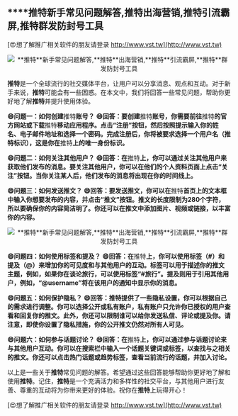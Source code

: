 ## ****推特**新手常见问题解答,**推特**出海营销,**推特**引流霸屏,**推特**群发防封号工具**

[😍想了解推广相关软件的朋友请登录 http://www.vst.tw](http://www.vst.tw)

 <center><img src="https://vst.tw/MP4/tuiguang/png/7.png" alt="**推特**新手常见问题解答,**推特**出海营销,**推特**引流霸屏,**推特**群发防封号工具"></center>

**推特**是一个全球流行的社交媒体平台，让用户可以分享消息、观点和互动。对于新手来说，**推特**可能会有一些困惑。在本文中，我们将回答一些常见问题，帮助你更好地了解**推特**并提升使用体验。

**😄问题一：如何创建**推特**账号？**
**😄回答：要创建**推特**账号，你需要前往**推特**的官方网站或下载**推特**移动应用程序。点击“注册”按钮，然后按照提示输入你的姓名、电子邮件地址和选择一个密码。完成注册后，你将被要求选择一个用户名（**推特**标识），这是你在**推特**上的唯一身份标识。**

**😄问题二：如何关注其他用户？**
**😄回答：在**推特**上，你可以通过关注其他用户来获取他们发布的消息。要关注其他用户，你可以在他们的个人资料页面上点击“关注”按钮。当你关注某人后，他们发布的消息将出现在你的时间线上。**

**😄问题三：如何发送推文？**
**😄回答：要发送推文，你可以在**推特**首页上的文本框中输入你想要发布的内容，并点击“推文”按钮。推文的长度限制为280个字符，所以要确保你的内容简洁明了。你还可以在推文中添加图片、视频或链接，以丰富你的内容。**

 <center><img src="https://vst.tw/MP4/tuiguang/png/3.png" alt="**推特**新手常见问题解答,**推特**出海营销,**推特**引流霸屏,**推特**群发防封号工具"></center>

**😄问题四：如何使用标签和提及？**
**😄回答：在**推特**上，你可以使用标签（#）和提及（@）来增加你的可见度和与其他用户的互动。标签可以用于描述你的推文主题，例如，如果你在谈论旅行，可以使用标签“#旅行”。提及则用于引用其他用户，例如，“@username”将在该用户的通知中显示你的消息。**

**😄问题五：如何保护隐私？**
**😄回答：**推特**提供了一些隐私设置，你可以根据自己的需求进行调整。你可以选择公开或私有账户，私有账户只允许你已授权的用户查看和回复你的推文。此外，你还可以限制谁可以给你发送私信、评论或提及你。请注意，即使你设置了隐私措施，你的公开推文仍然对所有人可见。**

**😄问题六：如何参与话题讨论？**
**😄回答：在**推特**上，你可以通过参与话题讨论来与其他用户互动。你可以在搜索栏中输入一个话题关键词或标签，以查找与之相关的推文。你还可以点击热门话题或趋势标签，查看当前流行的话题，并加入讨论。**

以上是一些关于**推特**常见问题的解答。希望通过这些回答能够帮助你更好地了解和使用**推特**。记住，**推特**是一个充满活力和多样性的社交平台，与其他用户进行友善、尊重的互动将为你带来更好的体验。祝你在**推特**上玩得开心！

[😍想了解推广相关软件的朋友请登录 http://www.vst.tw](http://www.vst.tw)



